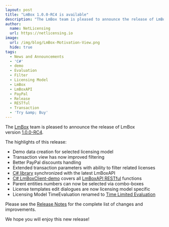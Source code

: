 ```yaml
---
layout: post
title: "LmBox 1.0.0-RC4 is available"
description: "The LmBox team is pleased to announce the release of LmBox version 1.0.0-RC4"
author:
  name: NetLicensing
  url: https://netlicensing.io
image:
  url: /img/blog/LmBox-Motivation-View.png
  hide: true
tags:
  - News and Announcements
  - 'C#'
  - demo
  - Evaluation
  - Filter
  - Licensing Model
  - LmBox
  - LmBoxAPI
  - PayPal
  - Release
  - RESTful
  - Transaction
  - 'Try &amp; Buy'
---
```


The <a title="LmBox - Innovative License Management Solution" href="https://netlicensing.io">LmBox</a> team is pleased to announce the release of LmBox version <a title="Release Notes - LmBox 1.0.0-RC4" href="https://netlicensing.io/wiki/netlicensing-1-0-0-final" target="_blank">1.0.0-RC4</a>.

The highlights of this release:

  * Demo data creation for selected licensing model
  * Transaction view has now improved filtering
  * Better PayPal discounts handling
  * Extended transaction parameters with ability to filter related licenses
  * <a title="LmBoxClient-csharp" href="https://github.com/Labs64/NetLicensingClient-csharp" target="_blank">C# library</a> synchronized with the latest LmBoxAPI
  * <a title="LmBoxClient-demo" href="https://github.com/Labs64/NetLicensing-Demo" target="_blank">C# LmBoxClient-demo</a> covers all <a title="LmBoxAPI (RESTful)" href="https://www.labs64.de/confluence/x/pwCo" target="_blank">LmBoxAPI RESTful</a> functions
  * Parent entities numbers can now be selected via combo-boxes
  * License templates edit dialogues are now licensing model specific
  * Licensing Model TimeEvaluation renamed to <a title="Licensing Models: Time Limited Evaluation" href="https://www.labs64.de/confluence/x/twCo" target="_blank">Time Limited Evaluation</a>

Please see the <a title="Release Notes - LmBox 1.0.0-RC4" href="https://netlicensing.io/wiki/netlicensing-1-0-0-final" target="_blank">Release Notes</a> for the complete list of changes and improvements.

We hope you will enjoy this new release!
